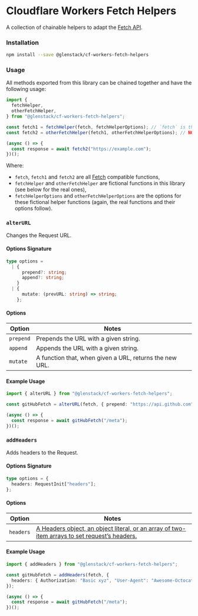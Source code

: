 # Cloudflare Workers Fetch Helpers

A collection of chainable helpers to adapt the [Fetch API](https://developer.mozilla.org/en-US/docs/Web/API/WindowOrWorkerGlobalScope/fetch).

### Installation

```sh
npm install --save @glenstack/cf-workers-fetch-helpers
```

### Usage

All methods exported from this library can be chained together and have the following usage:

```typescript
import {
  fetchHelper,
  otherFetchHelper,
} from "@glenstack/cf-workers-fetch-helpers";

const fetch1 = fetchHelper(fetch, fetchHelperOptions); // `fetch` is the built-in fetch global
const fetch2 = otherFetchHelper(fetch1, otherFetchHelperOptions); // NOTE: `fetch1` is being chained here, such that `fetch2(request)` calls `fetch1(request)`, which calls `fetch(request)`

(async () => {
  const response = await fetch2("https://example.com");
})();
```

Where:

- `fetch`, `fetch1` and `fetch2` are all [Fetch](https://developer.mozilla.org/en-US/docs/Web/API/WindowOrWorkerGlobalScope/fetch) compatible functions,
- `fetchHelper` and `otherFetchHelper` are fictional functions in this library (see below for the real ones),
- `fetchHelperOptions` and `otherFetchHelperOptions` are the options for these fictional helper functions (again, the real functions and their options follow).

### `alterURL`

Changes the Request URL.

#### Options Signature

```typescript
type options =
  | {
      prepend?: string;
      append?: string;
    }
  | {
      mutate: (prevURL: string) => string;
    };
```

#### Options

| Option    | Notes                                                   |
| --------- | ------------------------------------------------------- |
| `prepend` | Prepends the URL with a given string.                   |
| `append`  | Appends the URL with a given string.                    |
| `mutate`  | A function that, when given a URL, returns the new URL. |

#### Example Usage

```typescript
import { alterURL } from "@glenstack/cf-workers-fetch-helpers";

const gitHubFetch = alterURL(fetch, { prepend: "https://api.github.com" });

(async () => {
  const response = await gitHubFetch("/meta");
})();
```

### `addHeaders`

Adds headers to the Request.

#### Options Signature

```typescript
type options = {
  headers: RequestInit["headers"];
};
```

#### Options

| Option    | Notes                                                                                                                                                  |
| --------- | ------------------------------------------------------------------------------------------------------------------------------------------------------ |
| `headers` | [A Headers object, an object literal, or an array of two-item arrays to set request’s headers.](https://fetch.spec.whatwg.org/#typedefdef-headersinit) |

#### Example Usage

```typescript
import { addHeaders } from "@glenstack/cf-workers-fetch-helpers";

const gitHubFetch = addHeaders(fetch, {
  headers: { Authorization: "Basic xyz", "User-Agent": "Awesome-Octocat-App" },
});

(async () => {
  const response = await gitHubFetch("/meta");
})();
```
